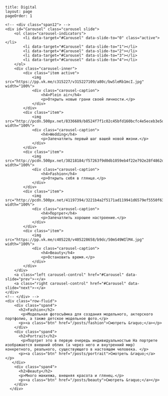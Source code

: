 ```
title: Digital
layout: page
pageOrder: 1

```


<!-- <div class="row-fluid"> -->
	<!-- <div class="span12"> -->
	<div id="Carousel" class="carousel slide">
		<ol class="carousel-indicators">
			<li data-target="#Carousel" data-slide-to="0" class="active"></li>
			<li data-target="#Carousel" data-slide-to="1"></li>
			<li data-target="#Carousel" data-slide-to="2"></li>
			<li data-target="#Carousel" data-slide-to="3"></li>
			<li data-target="#Carousel" data-slide-to="4"></li>
		</ol>
		<div class="carousel-inner">
			<div class="item active">
				<img src="https://pp.vk.me/c315227/v315227109/a80c/bwSleRb1mcI.jpg" width="100%">
				<div class="carousel-caption">
					<h4>Plein air</h4>
					<p>Открыть новые грани своей личности.</p>
				</div>
			</div>
			<div class="item">
				<img src="http://pcdn.500px.net/8336689/b8524f7f1c02c45bfd160bcfc4e5eceb3e5dc078/5.jpg" width="100%">
				<div class="carousel-caption">
					<h4>Wedding</h4>
					<p>Запечатлить первый шаг вашей новой жизни.</p>
				</div>
			</div>
			<div class="item">
				<img src="http://pcdn.500px.net/38218184/f57263f9d0db1059eb4f22e792e28f4862d23809/2048.jpg" width="100%">
				<div class="carousel-caption">
					<h4>Fashion</h4>
					<p>Открыть себя в глянце.</p>
				</div>
			</div>
			<div class="item">
				<img src="http://pcdn.500px.net/41197394/3221b4a2f5171ad119941d6579ef5550f639c8ca/2048.jpg" width="100%">
				<div class="carousel-caption">
					<h4>Портрет</h4>
					<p>Запечатлить хорошее настроение.</p>
				</div>
			</div>
			<div class="item">
				<img src="https://pp.vk.me/c405228/v405228658/b9dc/50mS49WIlM4.jpg" width="100%">
				<div class="carousel-caption">
					<h4>Beauty</h4>
					<p>Остановить время.</p>
				</div>
			</div>
		</div>
		<a class="left carousel-control" href="#Carousel" data-slide="prev">‹</a>
		<a class="right carousel-control" href="#Carousel" data-slide="next">›</a>
	</div>
	<!-- </div> -->
	<div class="row-fluid">
        <div class="span4">
          <h2>Fashion</h2>
           <p>Модельная фотосъёмка для создания модельного, актерского портфолио, а также детское модельное фото.</p>
          <p><a class="btn" href="/posts/fashion">Смотреть &raquo;</a></p>
        </div>
        <div class="span4">
          <h2>Portrait</h2>
           <p>Портрет это в первую очередь индивидуальностью На портрете изображается внешний облик (а через него и внутренний мир) конкретного, реального, существующего в настоящем человека. </p>
          <p><a class="btn" href="/posts/portrait">Смотреть &raquo;</a></p>
       </div>
        <div class="span4">
          <h2>Beauty</h2>
          <p>Много макияжа, внешняя красота и глянец.</p>
          <p><a class="btn" href="/posts/beauty">Смотреть &raquo;</a></p>
        </div>
      </div>
  	
<!--/div-->
<!--%- @getBlock("scripts").add(["/vendor/twitter-bootstrap/js/bootstrap-carousel.js"]).toHTML() %-->

<!--nav class="linklist">
	<% for document in @getCollection('posts').toJSON(): %>
		<li> 
		<a href="<%= document.url %>"><%= document.title %></a></li>
	<% end %>
</nav-->
